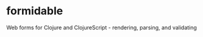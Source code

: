 formidable
==========

Web forms for Clojure and ClojureScript - rendering, parsing, and validating
